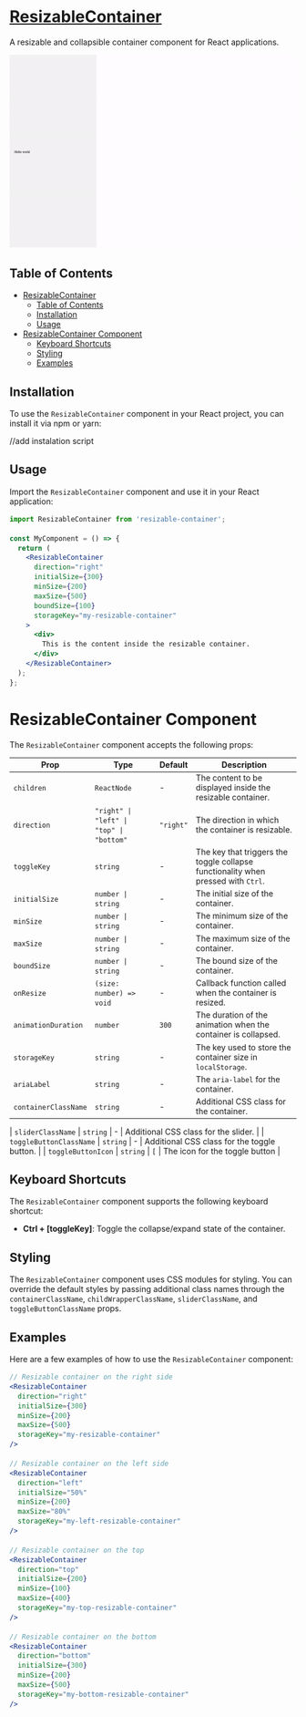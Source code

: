 # [ResizableContainer](https://olabayoji.github.io/resizable-container/)

A resizable and collapsible container component for React applications.

![Resizable Container Demo](src/assets/resizeable_container_demo.gif)

## Table of Contents

- [ResizableContainer](#resizablecontainer)
  - [Table of Contents](#table-of-contents)
  - [Installation](#installation)
  - [Usage](#usage)
- [ResizableContainer Component](#resizablecontainer-component)
  - [Keyboard Shortcuts](#keyboard-shortcuts)
  - [Styling](#styling)
  - [Examples](#examples)

## Installation

To use the `ResizableContainer` component in your React project, you can install it via npm or yarn:

//add instalation script

## Usage

Import the `ResizableContainer` component and use it in your React application:

```jsx
import ResizableContainer from 'resizable-container';

const MyComponent = () => {
  return (
    <ResizableContainer
      direction="right"
      initialSize={300}
      minSize={200}
      maxSize={500}
      boundSize={100}
      storageKey="my-resizable-container"
    >
      <div>
        This is the content inside the resizable container.
      </div>
    </ResizableContainer>
  );
};
```
# ResizableContainer Component

The `ResizableContainer` component accepts the following props:

| Prop                      | Type                                        | Default   | Description                                                                                  |
| ------------------------- | ------------------------------------------- | --------- | -------------------------------------------------------------------------------------------- |
| `children`                | `ReactNode`                                 | -         | The content to be displayed inside the resizable container.                                   |
| `direction`               | `"right" \| "left" \| "top" \| "bottom"`    | `"right"` | The direction in which the container is resizable.                                            |
| `toggleKey`               | `string`                                    | -         | The key that triggers the toggle collapse functionality when pressed with `Ctrl`.             |
| `initialSize`             | `number \| string`                          | -         | The initial size of the container.                                                            |
| `minSize`                 | `number \| string`                          | -         | The minimum size of the container.                                                            |
| `maxSize`                 | `number \| string`                          | -         | The maximum size of the container.                                                            |
| `boundSize`               | `number \| string`                          | -         | The bound size of the container.                                                              |
| `onResize`                | `(size: number) => void`                    | -         | Callback function called when the container is resized.                                       |
| `animationDuration`       | `number`                                    | `300`     | The duration of the animation when the container is collapsed.                                |
| `storageKey`              | `string`                                    | -         | The key used to store the container size in `localStorage`.                                   |
| `ariaLabel`               | `string`                                    | -         | The `aria-label` for the container.                                                           |
| `containerClassName`      | `string`                                    | -         | Additional CSS class for the container.                                                       |

| `sliderClassName`         | `string`                                    | -         | Additional CSS class for the slider.                                                          |
| `toggleButtonClassName`   | `string`                                    | -         | Additional CSS class for the toggle button.                                                   |
| `toggleButtonIcon`        | `string`                                    | `[`        | The icon for the toggle button                                                                |


## Keyboard Shortcuts

The `ResizableContainer` component supports the following keyboard shortcut:

- **Ctrl + [toggleKey]**: Toggle the collapse/expand state of the container.

## Styling

The `ResizableContainer` component uses CSS modules for styling. You can override the default styles by passing additional class names through the `containerClassName`, `childWrapperClassName`, `sliderClassName`, and `toggleButtonClassName` props.

## Examples

Here are a few examples of how to use the `ResizableContainer` component:

```jsx
// Resizable container on the right side
<ResizableContainer
  direction="right"
  initialSize={300}
  minSize={200}
  maxSize={500}
  storageKey="my-resizable-container"
/>

// Resizable container on the left side
<ResizableContainer
  direction="left"
  initialSize="50%"
  minSize={200}
  maxSize="80%"
  storageKey="my-left-resizable-container"
/>

// Resizable container on the top
<ResizableContainer
  direction="top"
  initialSize={200}
  minSize={100}
  maxSize={400}
  storageKey="my-top-resizable-container"
/>

// Resizable container on the bottom
<ResizableContainer
  direction="bottom"
  initialSize={300}
  minSize={200}
  maxSize={500}
  storageKey="my-bottom-resizable-container"
/>
